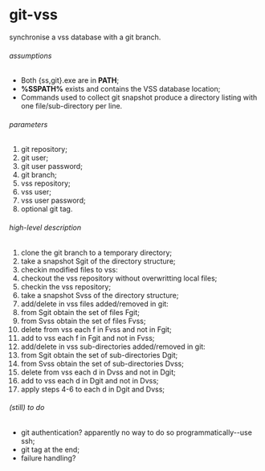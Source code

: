 git-vss
=======

synchronise a vss database with a git branch.

###### assumptions
* Both {ss,git}.exe are in **PATH**;
* **%SSPATH%** exists and contains the VSS database location;
* Commands used to collect git snapshot produce a directory listing with one
file/sub-directory per line.

###### parameters
1. git repository;
2. git user;
3. git user password;
4. git branch;
5. vss repository;
6. vss user;
7. vss user password;
8. optional git tag.

###### high-level description
1. clone the git branch to a temporary directory;
2. take a snapshot Sgit of the directory structure;
3. checkin modified files to vss:
  1. checkout the vss repository without overwritting local files;
  2. checkin the vss repository;
4. take a snapshot Svss of the directory structure;
5. add/delete in vss files added/removed in git:
  1. from Sgit obtain the set of files Fgit;
  2. from Svss obtain the set of files Fvss;
  3. delete from vss each f in Fvss and not in Fgit;
  4. add to vss each f in Fgit and not in Fvss;
6. add/delete in vss sub-directories added/removed in git:
  1. from Sgit obtain the set of sub-directories Dgit;
  2. from Svss obtain the set of sub-directories Dvss;
  3. delete from vss each d in Dvss and not in Dgit;
  4. add to vss each d in Dgit and not in Dvss;
  5. apply steps 4-6 to each d in Dgit and Dvss;

###### (still) to do
* git authentication? apparently no way to do so programmatically--use ssh;
* git tag at the end;
* failure handling?
